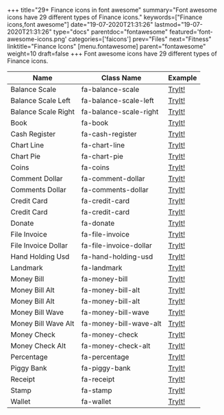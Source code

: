 +++
title="29+ Finance icons in font awesome"
summary="Font awesome icons have 29 different types of Finance icons."
keywords=["Finance icons,font awesome"]
date="19-07-2020T21:31:26"
lastmod="19-07-2020T21:31:26"
type="docs"
parentdoc="fontawesome"
featured='font-awesome-icons.png'
categories=['faicons']
prev="Files"
next="Fitness"
linktitle="Finance Icons"
[menu.fontawesome]
parent="fontawesome"
weight=10
draft=false
+++
Font awesome icons have 29 different types of Finance icons.<div class='table-responsive'><table class='table'><thead><tr><th>Name</th><th>Class Name</th><th>Example</th></tr></thead><tbody><tr><td><i class="fas fa-balance-scale"></i>Balance Scale</td><td>fa-balance-scale</td><td><a href='https://www.angularjswiki.com/fontawesome/fa-balance-scale/' target='_blank'>TryIt!</a></td></tr><tr><td><i class="fas fa-balance-scale-left"></i>Balance Scale Left</td><td>fa-balance-scale-left</td><td><a href='https://www.angularjswiki.com/fontawesome/fa-balance-scale-left/' target='_blank'>TryIt!</a></td></tr><tr><td><i class="fas fa-balance-scale-right"></i>Balance Scale Right</td><td>fa-balance-scale-right</td><td><a href='https://www.angularjswiki.com/fontawesome/fa-balance-scale-right/' target='_blank'>TryIt!</a></td></tr><tr><td><i class="fas fa-book"></i>Book</td><td>fa-book</td><td><a href='https://www.angularjswiki.com/fontawesome/fa-book/' target='_blank'>TryIt!</a></td></tr><tr><td><i class="fas fa-cash-register"></i>Cash Register</td><td>fa-cash-register</td><td><a href='https://www.angularjswiki.com/fontawesome/fa-cash-register/' target='_blank'>TryIt!</a></td></tr><tr><td><i class="fas fa-chart-line"></i>Chart Line</td><td>fa-chart-line</td><td><a href='https://www.angularjswiki.com/fontawesome/fa-chart-line/' target='_blank'>TryIt!</a></td></tr><tr><td><i class="fas fa-chart-pie"></i>Chart Pie</td><td>fa-chart-pie</td><td><a href='https://www.angularjswiki.com/fontawesome/fa-chart-pie/' target='_blank'>TryIt!</a></td></tr><tr><td><i class="fas fa-coins"></i>Coins</td><td>fa-coins</td><td><a href='https://www.angularjswiki.com/fontawesome/fa-coins/' target='_blank'>TryIt!</a></td></tr><tr><td><i class="fas fa-comment-dollar"></i>Comment Dollar</td><td>fa-comment-dollar</td><td><a href='https://www.angularjswiki.com/fontawesome/fa-comment-dollar/' target='_blank'>TryIt!</a></td></tr><tr><td><i class="fas fa-comments-dollar"></i>Comments Dollar</td><td>fa-comments-dollar</td><td><a href='https://www.angularjswiki.com/fontawesome/fa-comments-dollar/' target='_blank'>TryIt!</a></td></tr><tr><td><i class="fas fa-credit-card"></i>Credit Card</td><td>fa-credit-card</td><td><a href='https://www.angularjswiki.com/fontawesome/fa-credit-card/' target='_blank'>TryIt!</a></td></tr><tr><td><i class="far fa-credit-card"></i>Credit Card</td><td>fa-credit-card</td><td><a href='https://www.angularjswiki.com/fontawesome/fa-credit-card/' target='_blank'>TryIt!</a></td></tr><tr><td><i class="fas fa-donate"></i>Donate</td><td>fa-donate</td><td><a href='https://www.angularjswiki.com/fontawesome/fa-donate/' target='_blank'>TryIt!</a></td></tr><tr><td><i class="fas fa-file-invoice"></i>File Invoice</td><td>fa-file-invoice</td><td><a href='https://www.angularjswiki.com/fontawesome/fa-file-invoice/' target='_blank'>TryIt!</a></td></tr><tr><td><i class="fas fa-file-invoice-dollar"></i>File Invoice Dollar</td><td>fa-file-invoice-dollar</td><td><a href='https://www.angularjswiki.com/fontawesome/fa-file-invoice-dollar/' target='_blank'>TryIt!</a></td></tr><tr><td><i class="fas fa-hand-holding-usd"></i>Hand Holding Usd</td><td>fa-hand-holding-usd</td><td><a href='https://www.angularjswiki.com/fontawesome/fa-hand-holding-usd/' target='_blank'>TryIt!</a></td></tr><tr><td><i class="fas fa-landmark"></i>Landmark</td><td>fa-landmark</td><td><a href='https://www.angularjswiki.com/fontawesome/fa-landmark/' target='_blank'>TryIt!</a></td></tr><tr><td><i class="fas fa-money-bill"></i>Money Bill</td><td>fa-money-bill</td><td><a href='https://www.angularjswiki.com/fontawesome/fa-money-bill/' target='_blank'>TryIt!</a></td></tr><tr><td><i class="fas fa-money-bill-alt"></i>Money Bill Alt</td><td>fa-money-bill-alt</td><td><a href='https://www.angularjswiki.com/fontawesome/fa-money-bill-alt/' target='_blank'>TryIt!</a></td></tr><tr><td><i class="far fa-money-bill-alt"></i>Money Bill Alt</td><td>fa-money-bill-alt</td><td><a href='https://www.angularjswiki.com/fontawesome/fa-money-bill-alt/' target='_blank'>TryIt!</a></td></tr><tr><td><i class="fas fa-money-bill-wave"></i>Money Bill Wave</td><td>fa-money-bill-wave</td><td><a href='https://www.angularjswiki.com/fontawesome/fa-money-bill-wave/' target='_blank'>TryIt!</a></td></tr><tr><td><i class="fas fa-money-bill-wave-alt"></i>Money Bill Wave Alt</td><td>fa-money-bill-wave-alt</td><td><a href='https://www.angularjswiki.com/fontawesome/fa-money-bill-wave-alt/' target='_blank'>TryIt!</a></td></tr><tr><td><i class="fas fa-money-check"></i>Money Check</td><td>fa-money-check</td><td><a href='https://www.angularjswiki.com/fontawesome/fa-money-check/' target='_blank'>TryIt!</a></td></tr><tr><td><i class="fas fa-money-check-alt"></i>Money Check Alt</td><td>fa-money-check-alt</td><td><a href='https://www.angularjswiki.com/fontawesome/fa-money-check-alt/' target='_blank'>TryIt!</a></td></tr><tr><td><i class="fas fa-percentage"></i>Percentage</td><td>fa-percentage</td><td><a href='https://www.angularjswiki.com/fontawesome/fa-percentage/' target='_blank'>TryIt!</a></td></tr><tr><td><i class="fas fa-piggy-bank"></i>Piggy Bank</td><td>fa-piggy-bank</td><td><a href='https://www.angularjswiki.com/fontawesome/fa-piggy-bank/' target='_blank'>TryIt!</a></td></tr><tr><td><i class="fas fa-receipt"></i>Receipt</td><td>fa-receipt</td><td><a href='https://www.angularjswiki.com/fontawesome/fa-receipt/' target='_blank'>TryIt!</a></td></tr><tr><td><i class="fas fa-stamp"></i>Stamp</td><td>fa-stamp</td><td><a href='https://www.angularjswiki.com/fontawesome/fa-stamp/' target='_blank'>TryIt!</a></td></tr><tr><td><i class="fas fa-wallet"></i>Wallet</td><td>fa-wallet</td><td><a href='https://www.angularjswiki.com/fontawesome/fa-wallet/' target='_blank'>TryIt!</a></td></tr></tbody></table></div>
